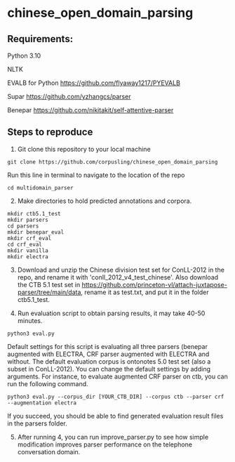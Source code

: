 # chinese_open_domain_parsing

## Requirements:

Python 3.10

NLTK

EVALB for Python https://github.com/flyaway1217/PYEVALB

Supar https://github.com/yzhangcs/parser

Benepar https://github.com/nikitakit/self-attentive-parser

## Steps to reproduce

1. Git clone this repository to your local machine
```
git clone https://github.com/corpusling/chinese_open_domain_parsing
```
Run this line in terminal to navigate to the location of the repo
```
cd multidomain_parser
```

2. Make directories to hold predicted annotations and corpora.
```
mkdir ctb5.1_test
mkdir parsers
cd parsers
mkdir benepar_eval
mkdir crf_eval
cd crf_eval
mkdir vanilla
mkdir electra
```

3. Download and unzip the Chinese division test set for ConLL-2012 in the repo, and rename it with 'conll_2012_v4_test_chinese'. Also download the CTB 5.1 test set in https://github.com/princeton-vl/attach-juxtapose-parser/tree/main/data, rename it as test.txt, and put it in the folder ctb5.1_test.

4. Run evaluation script to obtain parsing results, it may take 40-50 minutes. 
```
python3 eval.py
```
Default settings for this script is evaluating all three parsers (benepar augmented with ELECTRA, CRF parser augmented with ELECTRA and without. The default evaluation corpus is ontonotes 5.0 test set (also a subset in ConLL-2012). You can change the default settings by adding arguments. For instance, to evaluate augmented CRF parser on ctb, you can run the following command.
```
python3 eval.py --corpus_dir [YOUR_CTB_DIR] --corpus ctb --parser crf --augmentation electra
```
If you succeed, you should be able to find generated evaluation result files in the parsers folder.

5. After running 4, you can run improve_parser.py to see how simple modification improves parser performance on the telephone conversation domain.
